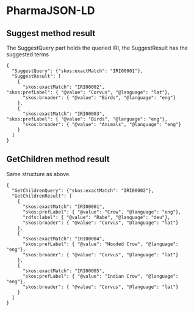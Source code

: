 # PharmaJSON-LD

## Suggest method result
The SuggestQuery part holds the queried IRI, the SuggestResult has the suggested terms

```
{
  "SuggestQuery": {"skos:exactMatch": "IRI00001"},  
  "SuggestResult": [
    {
      "skos:exactMatch": "IRI00002",
"skos:prefLabel": { "@value": "Corvus", "@language": "lat"},
      "skos:broader": { "@value": "Birds", "@language": "eng"}
    },
    {
      "skos:exactMatch": "IRI00003",
"skos:prefLabel": { "@value": "Birds", "@language": "eng"},
      "skos:broader": { "@value": "Animals", "@language": "eng"}
    }
  ]
}
```


## GetChildren method result
Same structure as above.
```
{
  "GetChildrenQuery": {"skos:exactMatch": "IRI00002"},  
  "GetChildrenResult": [
    {
      "skos:exactMatch": "IRI00001",
      "skos:prefLabel": { "@value": "Crow", "@language": "eng"},
      "rdfs:label": { "@value": "Rabe", "@language": "deu"},
      "skos:broader": { "@value": "Corvus", "@language": "lat"}
    },
    {
      "skos:exactMatch": "IRI00004",
      "skos:prefLabel": { "@value": "Hooded Crow", "@language": "eng"},
      "skos:broader": { "@value": "Corvus", "@language": "lat"}
    },
    {
      "skos:exactMatch": "IRI00005",
      "skos:prefLabel": { "@value": "Indian Crow", "@language": "eng"},
      "skos:broader": { "@value": "Corvus", "@language": "lat"}
    }
  ]
}
```
